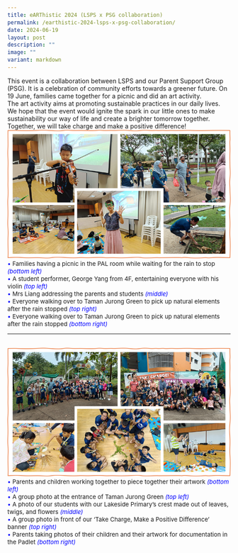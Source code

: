 ```yaml
---
title: eARThistic 2024 (LSPS x PSG collaboration)
permalink: /earthistic-2024-lsps-x-psg-collaboration/
date: 2024-06-19
layout: post
description: ""
image: ""
variant: markdown
---
```

This event is a collaboration between LSPS and our Parent Support Group (PSG). It is a celebration of community efforts towards a greener future. On 19 June, families came together for a picnic and did an art activity.<br>
The art activity aims at promoting sustainable practices in our daily lives. We hope that the event would ignite the spark in our little ones to make sustainability our way of life and create a brighter tomorrow together. Together, we will take charge and make a positive difference!
<br>
<img src="/images/Happenings/LSPPSG/earthistic_1.png">
<span style="font-size:10pt;">
<span style="color:blue;">•</span> Families having a picnic in the PAL room while waiting for the rain to stop <i style="color:blue;">(bottom left)</i> <br>
<span style="color:blue;">•</span> A student performer, George Yang from 4F, entertaining everyone with his violin <i style="color:blue;">(top left)</i><br>
<span style="color:blue;">•</span> Mrs Liang addressing the parents and students <i style="color:blue;">(middle)</i><br>
<span style="color:blue;">•</span> Everyone walking over to Taman Jurong Green to pick up natural elements after the rain stopped <i style="color:blue;">(top right)</i><br>
<span style="color:blue;">•</span> Everyone walking over to Taman Jurong Green to pick up natural elements after the rain stopped <i style="color:blue;">(bottom right)</i></span>
<hr><br>
<img src="/images/Happenings/LSPPSG/earthistic_2.png">
<span style="font-size:10pt;">
<span style="color:blue;">•</span> Parents and children working together to piece together their artwork <i style="color:blue;">(bottom left)</i> <br>
<span style="color:blue;">•</span> A group photo at the entrance of Taman Jurong Green <i style="color:blue;">(top left)</i><br>
<span style="color:blue;">•</span> A photo of our students with our Lakeside Primary’s crest made out of leaves, twigs, and flowers <i style="color:blue;">(middle)</i><br>
<span style="color:blue;">•</span> A group photo in front of our ‘Take Charge, Make a Positive Difference’ banner <i style="color:blue;">(top right)</i><br>
<span style="color:blue;">•</span> Parents taking photos of their children and their artwork for documentation in the Padlet <i style="color:blue;">(bottom right)</i></span>